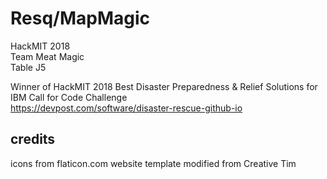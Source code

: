 # Resq/MapMagic
HackMIT 2018 \
Team Meat Magic \
Table J5

Winner of HackMIT 2018 Best Disaster Preparedness & Relief Solutions for IBM Call for Code Challenge \
https://devpost.com/software/disaster-rescue-github-io


credits
-----
icons from flaticon.com
website template modified from Creative Tim
